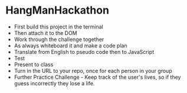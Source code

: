 # HangManHackathon

* First build this project in the terminal
* Then attach it to the DOM
* Work through the challenge together
* As always whiteboard it and make a code plan
* Translate from English to pseudo code then to JavaScript
* Test
* Present to class
* Turn in the URL to your repo, once for each person in your group
* Further Practice Challenge - Keep track of the user's lives, so if they guess incorrectly they lose a life.

